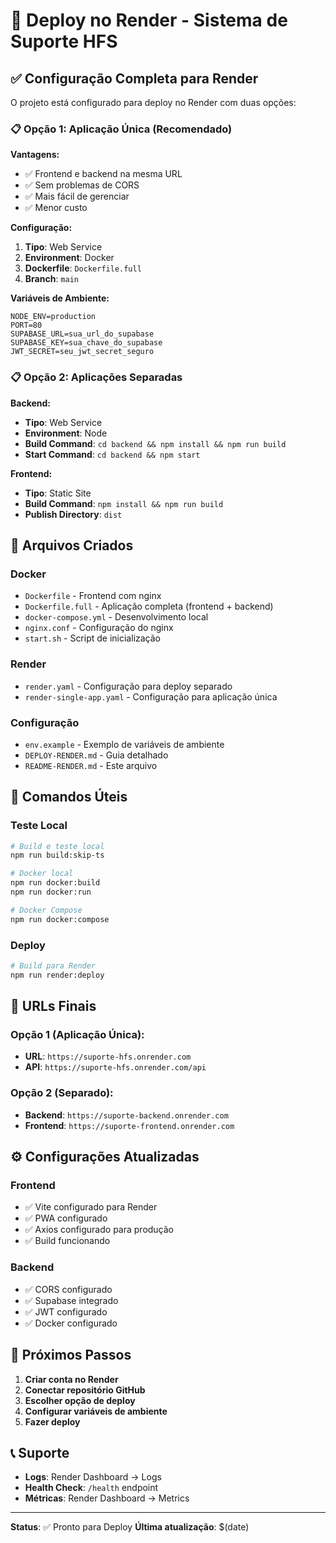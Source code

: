 # 🚀 Deploy no Render - Sistema de Suporte HFS

## ✅ Configuração Completa para Render

O projeto está configurado para deploy no Render com duas opções:

### 📋 Opção 1: Aplicação Única (Recomendado)

**Vantagens:**
- ✅ Frontend e backend na mesma URL
- ✅ Sem problemas de CORS
- ✅ Mais fácil de gerenciar
- ✅ Menor custo

**Configuração:**
1. **Tipo**: Web Service
2. **Environment**: Docker
3. **Dockerfile**: `Dockerfile.full`
4. **Branch**: `main`

**Variáveis de Ambiente:**
```
NODE_ENV=production
PORT=80
SUPABASE_URL=sua_url_do_supabase
SUPABASE_KEY=sua_chave_do_supabase
JWT_SECRET=seu_jwt_secret_seguro
```

### 📋 Opção 2: Aplicações Separadas

**Backend:**
- **Tipo**: Web Service
- **Environment**: Node
- **Build Command**: `cd backend && npm install && npm run build`
- **Start Command**: `cd backend && npm start`

**Frontend:**
- **Tipo**: Static Site
- **Build Command**: `npm install && npm run build`
- **Publish Directory**: `dist`

## 🔧 Arquivos Criados

### Docker
- `Dockerfile` - Frontend com nginx
- `Dockerfile.full` - Aplicação completa (frontend + backend)
- `docker-compose.yml` - Desenvolvimento local
- `nginx.conf` - Configuração do nginx
- `start.sh` - Script de inicialização

### Render
- `render.yaml` - Configuração para deploy separado
- `render-single-app.yaml` - Configuração para aplicação única

### Configuração
- `env.example` - Exemplo de variáveis de ambiente
- `DEPLOY-RENDER.md` - Guia detalhado
- `README-RENDER.md` - Este arquivo

## 🚀 Comandos Úteis

### Teste Local
```bash
# Build e teste local
npm run build:skip-ts

# Docker local
npm run docker:build
npm run docker:run

# Docker Compose
npm run docker:compose
```

### Deploy
```bash
# Build para Render
npm run render:deploy
```

## 🔗 URLs Finais

### Opção 1 (Aplicação Única):
- **URL**: `https://suporte-hfs.onrender.com`
- **API**: `https://suporte-hfs.onrender.com/api`

### Opção 2 (Separado):
- **Backend**: `https://suporte-backend.onrender.com`
- **Frontend**: `https://suporte-frontend.onrender.com`

## ⚙️ Configurações Atualizadas

### Frontend
- ✅ Vite configurado para Render
- ✅ PWA configurado
- ✅ Axios configurado para produção
- ✅ Build funcionando

### Backend
- ✅ CORS configurado
- ✅ Supabase integrado
- ✅ JWT configurado
- ✅ Docker configurado

## 🎯 Próximos Passos

1. **Criar conta no Render**
2. **Conectar repositório GitHub**
3. **Escolher opção de deploy**
4. **Configurar variáveis de ambiente**
5. **Fazer deploy**

## 📞 Suporte

- **Logs**: Render Dashboard → Logs
- **Health Check**: `/health` endpoint
- **Métricas**: Render Dashboard → Metrics

---

**Status**: ✅ Pronto para Deploy
**Última atualização**: $(date) 